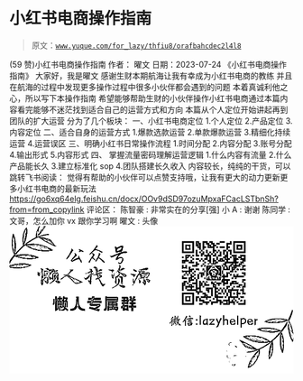 # 小红书电商操作指南

> 原文：[`www.yuque.com/for_lazy/thfiu8/orafbahcdec2l4l8`](https://www.yuque.com/for_lazy/thfiu8/orafbahcdec2l4l8)

<ne-h2 id="d0552323" data-lake-id="d0552323"><ne-heading-ext><ne-heading-anchor></ne-heading-anchor><ne-heading-fold></ne-heading-fold></ne-heading-ext><ne-heading-content><ne-text id="ud68bd42c">(59 赞)小红书电商操作指南</ne-text></ne-heading-content></ne-h2> <ne-p id="u8cc78cdc" data-lake-id="u8cc78cdc"><ne-text id="ubb43bd29">作者： 曜文</ne-text></ne-p> <ne-p id="uba2e086d" data-lake-id="uba2e086d"><ne-text id="u91ba8160">日期：2023-07-24</ne-text></ne-p> <ne-p id="u7e541d26" data-lake-id="u7e541d26"><ne-text id="u49f095b9">《小红书电商操作指南》</ne-text> <ne-text id="u5929e56b">大家好，我是曜文</ne-text> <ne-text id="uaa2297ed">感谢生财本期航海让我有幸成为小红书电商的教练</ne-text> <ne-text id="ua2941499">并且在航海的过程中发现更多操作过程中很多小伙伴都会遇到的问题</ne-text> <ne-text id="ud7d794ca">本着真诚利他之心，所以写下本操作指南</ne-text> <ne-text id="ud6a1d86d">希望能够帮助生财的小伙伴操作小红书电商通过本篇内容看完能够不迷茫找到适合自己的运营方式和方向</ne-text> <ne-text id="u600e2e27">本篇从个人定位开始讲起再到团队的扩大运营</ne-text> <ne-text id="ud4eea3d5">分为了几个板块：</ne-text> <ne-text id="ue5ebab60">一、小红书电商定位</ne-text> <ne-text id="u3fd754fe">1.个人定位</ne-text> <ne-text id="u475ac384">2.产品定位</ne-text> <ne-text id="uce6c0d4c">3.内容定位</ne-text> <ne-text id="ucda3fb90">二、适合自身的运营方式</ne-text> <ne-text id="u78556380">1.爆款选款运营</ne-text> <ne-text id="u0f44fd66">2.单款爆款运营</ne-text> <ne-text id="ua40b3cd6">3.精细化持续运营</ne-text> <ne-text id="u93ea61ab">4.运营误区</ne-text> <ne-text id="u75c12b86">三、明确小红书日常操作流程</ne-text> <ne-text id="u46d85d3b">1.时间分配</ne-text> <ne-text id="u9ab5ebfa">2.内容分配</ne-text> <ne-text id="ub07d4d6b">3.账号分配</ne-text> <ne-text id="u7e262865">4.输出形式</ne-text> <ne-text id="u70d17065">5.内容形式</ne-text> <ne-text id="ud3b8483f">四、 掌握流量密码理解运营逻辑</ne-text> <ne-text id="u7de8d0d2">1.什么内容有流量</ne-text> <ne-text id="u3bccad7f">2.什么产品能长久</ne-text> <ne-text id="u7db78194">3.建立标准化 sop</ne-text> <ne-text id="u81b59188">4.团队搭建长久收入</ne-text></ne-p> <ne-p id="u73e8d7c7" data-lake-id="u73e8d7c7"><ne-text id="u9d3cfb65">内容较长，纯纯的干货，可以跳转飞书阅读：</ne-text></ne-p> <ne-p id="u457509ed" data-lake-id="u457509ed"><ne-text id="u89614cd2">觉得有帮助的小伙伴可以点赞支持哦，让我有更大的动力更新更多小红书电商的最新玩法</ne-text>[<ne-text id="u7cd4800a">https://go6xq64elg.feishu.cn/docx/OOv9dSD97ozuMpxaFCacLSTbnSh?from=from_copylink</ne-text>](https://go6xq64elg.feishu.cn/docx/OOv9dSD97ozuMpxaFCacLSTbnSh?from=from_copylink)</ne-p> <ne-hole id="ud0c2cc68" data-lake-id="ud0c2cc68"><ne-card data-card-name="hr" data-card-type="block" id="rLhls" data-event-boundary="card"><ne-p id="ubf875880" data-lake-id="ubf875880"><ne-text id="u33c50aab">评论区：</ne-text></ne-p> <ne-p id="u65f05269" data-lake-id="u65f05269"><ne-text id="u4b67f8d5">陈智豪 : 非常实在的分享[强]</ne-text> <ne-text id="uad4321e5">小 A : 谢谢</ne-text> <ne-text id="u1134abb5">陈同学 : 文哥，怎么加你 vx 跟你学习啊</ne-text> <ne-text id="u664da38f">曜文 : 头像</ne-text></ne-p> <ne-p id="u31ac2918" data-lake-id="u31ac2918"><ne-card data-card-name="image" data-card-type="inline" id="jfHFp" data-event-boundary="card">![](img/894d30a529e7c37bcd3392323c99941c.png)  <ne-hole id="ua4c08cee" data-lake-id="ua4c08cee"><ne-card data-card-name="hr" data-card-type="block" id="h0svC" data-event-boundary="card"></ne-card></ne-hole></ne-card></ne-p></ne-card></ne-hole>